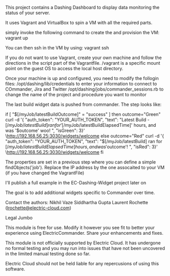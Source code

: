 This project contains a Dashing Dashboard to display data monitoring the status of your server.

It uses Vagrant and VirtualBox to spin a VM with all the required parts.

simply invoke  the following command to create the and provision the VM:
	vagrant up

You can then ssh in the VM by using:
	vagrant ssh

If you do not want to use Vagrant, create your own machine and follow the directions 
in the script part of the Vagrantfile.
/vagrant is a specific mount point on the guest OS to access the local host directory.

Once your machine is up and configured, you need to modify the follogin files:
  /opt/dashing/lib/credentials to enter your information to connect to COmmander, Jira and Twitter
  /opt/dashing/jobs/commander_sessions.rb to change the name of the project and procedure you want to monitor

The last build widget data is pushed from commander. The step looks like:

if [ "$[/myJob/latestBuildOutcome]" = "success" ]
then
    outcome="Green" 
    curl -d '{ "auth_token": "YOUR_AUTH_TOKEN", "text": "Latest Build - $[/myJob/latestBuild] ran for '$[/myJob/latestBuildElapsedTime]' hours, and was '$outcome' woo! ", "isGreen": 3}' \http://192.168.56.25:3030/widgets/welcome 
else
    outcome="Red" 
    curl -d '{ "auth_token": "YOUR_AUTH_TOKEN", "text": "$[/myJob/latestBuild] ran for $[/myJob/latestBuildElapsedTime] hours, and was '$outcome'! ", "isRed": 3}' \http://192.168.56.25:3030/widgets/welcome
fi

The properties are set in a previous step where you can define a simple findObjects('job').
Replace the IP address by the one assocaited to your VM (if you have changed the VagrantFile)

I'll publish a full example in the EC-Dashing-Widget project later on

The goal is to add additional widgets specific to Commander over time.

Contact the authors:
	Nikhil Vaze
	Siddhartha Gupta
	Laurent Rochette (lrochette@electric-cloud.com)

Legal Jumbo
 
This module is free for use. Modify it however you see fit to better your 
experience using ElectricCommander. Share your enhancements and fixes.

This module is not officially supported by Electric Cloud. It has undergone no 
formal testing and you may run into issues that have not been uncovered in the 
limited manual testing done so far.

Electric Cloud should not be held liable for any repercusions of using this 
software.
